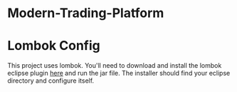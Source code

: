 # Modern-Trading-Platform


# Lombok Config

This project uses lombok. You'll need to download and install the lombok eclipse plugin [here](https://projectlombok.org/download) and run the jar file.
The installer should find your eclipse directory and configure itself.

